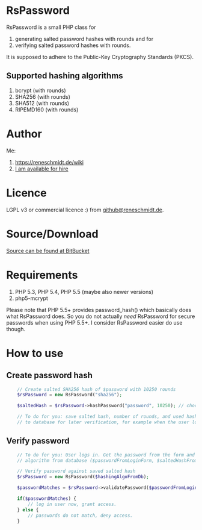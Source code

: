 # RsPassword

RsPassword is a small PHP class for

1. generating salted password hashes with rounds and for
1. verifying salted password hashes with rounds.

It is supposed to adhere to the Public-Key Cryptography Standards (PKCS).

## Supported hashing algorithms

1. bcrypt (with rounds)
1. SHA256 (with rounds)
1. SHA512 (with rounds)
1. RIPEMD160 (with rounds)

# Author

Me:

1. https://reneschmidt.de/wiki
1. [I am available for hire](mailto:wiki@reneschmidt.de)

# Licence

LGPL v3 or commercial licence :) from github@reneschmidt.de.

# Source/Download

[Source can be found at BitBucket](https://bitbucket.org/r_schmidt/rspassword)

# Requirements

1. PHP 5.3, PHP 5.4, PHP 5.5 (maybe also newer versions)
1. php5-mcrypt

Please note that PHP 5.5+ provides password_hash() which basically does what RsPassword does. So you do not actually *need* RsPassword for secure passwords when using PHP 5.5+. I consider RsPassword easier do use though.

# How to use

## Create password hash

```php
    // Create salted SHA256 hash of $password with 10250 rounds
    $rsPassword = new RsPassword("sha256");

    $saltedHash = $rsPassword->hashPassword("password", 10250); // choose 4-15 rounds when hashing using bcrypt

    // To do for you: save salted hash, number of rounds, and used hash algorithm ($saltedHash, 10250, "sha256")
    // to database for later verification, for example when the user logs in.
```

## Verify password

```php
    // To do for you: User logs in. Get the password from the form and get salted hash, number of rounds and hashing
    // algorithm from database ($passwordFromLoginForm, $saltedHashFromDb, $roundsFromDb, $hashingAlgoFromDb).

    // Verify password against saved salted hash
    $rsPassword = new RsPassword($hashingAlgoFromDb);

    $passwordMatches = $rsPassword->validatePassword($passwordFromLoginForm, $saltedHashFromDb, $roundsFromDb));

    if($passwordMatches) {
        // log in user now, grant access.
    } else {
        // passwords do not match, deny access.
    }
```

